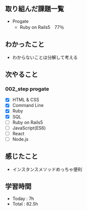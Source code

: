 ## 取り組んだ課題一覧
- Progate
    - Ruby on Rails5　77％
## わかったこと
- わからないことは分解して考える
## 次やること
### 002_step progate
- [x]  HTML & CSS
- [x]  Command Line
- [x]  Ruby
- [x]  SQL
- [ ]  Ruby on Rails5
- [ ]  JavaScript(ES6)
- [ ]  React
- [ ]  Node.js
## 感じたこと
- インスタンスメソッドめっちゃ便利
## 学習時間
- Today : 7h
- Total : 82.5h

